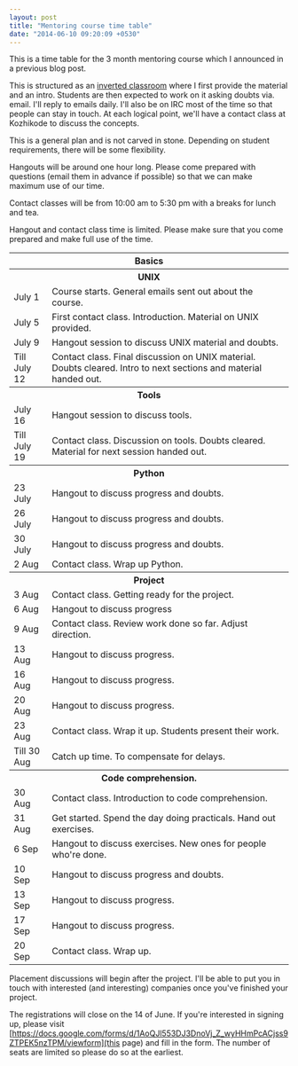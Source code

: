 ```yaml
---
layout: post
title: "Mentoring course time table"
date: "2014-06-10 09:20:09 +0530"
---
```


This is a time table for the 3 month mentoring course which I
announced in a previous blog post.

This is structured as an
[inverted classroom](http://en.wikipedia.org/wiki/Flip_teaching) where
I first provide the material and an intro. Students are then expected
to work on it asking doubts via. email. I'll reply to emails
daily. I'll also be on IRC most of the time so that people can stay in
touch. At each logical point, we'll have a contact class at Kozhikode
to discuss the concepts.

This is a general plan and is not carved in stone. Depending on
student requirements, there will be some flexibility.

Hangouts will be around one hour long. Please come prepared with
questions (email them in advance if possible) so that we can make
maximum use of our time.

Contact classes will be from 10:00 am to 5:30 pm with a breaks for
lunch and tea.

Hangout and contact class time is limited. Please make sure that you
come prepared and make full use of the time.

<table>
<tr>
<th colspan="2" class="h1">Basics</th>
</tr>
<tr>
<th colspan="2" class="h2">UNIX</th>
</tr>
<tr>
<td>July 1 </td> <td> Course starts. General emails sent out about the course.</td>
</tr>
<tr>
<td>July 5</td><td> First contact class. Introduction. Material on UNIX provided.</td>
</tr>
<tr>
<td>July 9</td><td>Hangout session to discuss UNIX material and doubts.</td>
</tr>
<tr>
<td>Till July 12</td><td>Contact class. Final discussion on UNIX material. Doubts cleared. Intro to next sections and material handed out.</td>
</tr>
<tr>
<th colspan="2">Tools</th>
</tr>
<tr>
<td>July 16</td><td>Hangout session to discuss tools.</td>
</tr>
<tr>
<td>Till July 19</td><td>Contact class. Discussion on tools. Doubts cleared. Material for next session handed out.</td>
</tr>
<tr>
<th colspan="2" class="h2">Python</th>
</tr>
<tr>
<td>23 July</td><td>Hangout to discuss progress and doubts.</td>
</tr>
<tr>
<td>26 July</td><td>Hangout to discuss progress and doubts.</td>
</tr>
<tr>
<td>30 July</td><td>Hangout to discuss progress and doubts.</td>
</tr>
<tr>
<td>2 Aug</td><td>Contact class. Wrap up Python.</td>
</tr>
<tr>
<th colspan="2" class="h1">Project</th>
</tr>
<tr>
<td>3 Aug</td><td>Contact class. Getting ready for the project.</td>
</tr>
<tr>
<td>6 Aug</td><td>Hangout to discuss progress</td>
</tr>
<tr>
<td>9 Aug</td><td>Contact class. Review work done so far. Adjust direction.</td>
</tr>
<tr>
<td>13 Aug</td><td> Hangout to discuss progress.</td>
</tr>
<tr>
<td>16 Aug</td><td> Hangout to discuss progress.</td>
</tr>
<tr>
<td>20 Aug</td><td> Hangout to discuss progress.</td>
</tr>
<tr>
<td>23 Aug</td><td> Contact class. Wrap it up. Students present their work.</td>
</tr>
<tr>
<td>Till 30 Aug</td><td>Catch up time. To compensate for delays.</td>
</tr>
<tr>
<th colspan="2" class="h1">Code comprehension.</th>
</tr>
<tr>
<td>30 Aug</td><td>Contact class. Introduction to code comprehension.</td>
</tr>
<tr>
<td>31 Aug</td><td>Get started. Spend the day doing practicals. Hand out exercises.</td>
</tr>
<tr>
<td>6 Sep</td><td>Hangout to discuss exercises. New ones for people who're done.</td>
</tr>
<tr>
<td>10 Sep</td><td>Hangout to discuss progress and doubts.</td>
</tr>
<tr>
<td>13 Sep</td><td>Hangout to discuss progress.</td>
</tr>
<tr>
<td>17 Sep</td><td>Hangout to discuss progress.</td>
</tr>
<tr>
<td>20 Sep</td><td>Contact class. Wrap up. </td>
</tr>
</table>



Placement discussions will begin after the project. I'll be able to put you in touch with interested (and interesting) companies once you've finished your project.


The registrations will close on the 14 of June. If you're interested in signing up, please visit [https://docs.google.com/forms/d/1AoQJl553DJ3DnoVj_Z_wyHHmPcACjss9ZTPEK5nzTPM/viewform](this page) and fill in the form. The number of seats are limited so please do so at the earliest.









